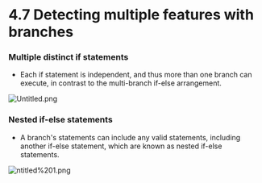 # 4.7 Detecting multiple features with branches

### Multiple distinct if statements

- Each if statement is independent, and thus more than one branch can execute, in contrast to the multi-branch if-else arrangement.

![Untitled.png](4.7.png)

### Nested if-else statements

- A branch's statements can include any valid statements, including another if-else statement, which are known as nested if-else statements.

![ntitled%201.png](4.7.1.png)